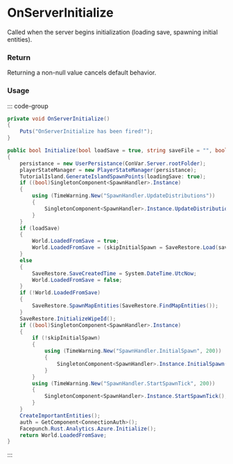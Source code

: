 # OnServerInitialize
<Badge type="info" text="Server"/><Badge type="danger" text="Carbon Compatible"/><Badge type="warning" text="Oxide Compatible"/>
Called when the server begins initialization (loading save, spawning initial entities).

### Return
Returning a non-null value cancels default behavior.

### Usage
::: code-group
```csharp [Example]
private void OnServerInitialize()
{
	Puts("OnServerInitialize has been fired!");
}
```
```csharp [Source — Assembly-CSharp @ ServerMgr]
public bool Initialize(bool loadSave = true, string saveFile = "", bool allowOutOfDateSaves = false, bool skipInitialSpawn = false)
{
	persistance = new UserPersistance(ConVar.Server.rootFolder);
	playerStateManager = new PlayerStateManager(persistance);
	TutorialIsland.GenerateIslandSpawnPoints(loadingSave: true);
	if ((bool)SingletonComponent<SpawnHandler>.Instance)
	{
		using (TimeWarning.New("SpawnHandler.UpdateDistributions"))
		{
			SingletonComponent<SpawnHandler>.Instance.UpdateDistributions();
		}
	}
	if (loadSave)
	{
		World.LoadedFromSave = true;
		World.LoadedFromSave = (skipInitialSpawn = SaveRestore.Load(saveFile, allowOutOfDateSaves));
	}
	else
	{
		SaveRestore.SaveCreatedTime = System.DateTime.UtcNow;
		World.LoadedFromSave = false;
	}
	if (!World.LoadedFromSave)
	{
		SaveRestore.SpawnMapEntities(SaveRestore.FindMapEntities());
	}
	SaveRestore.InitializeWipeId();
	if ((bool)SingletonComponent<SpawnHandler>.Instance)
	{
		if (!skipInitialSpawn)
		{
			using (TimeWarning.New("SpawnHandler.InitialSpawn", 200))
			{
				SingletonComponent<SpawnHandler>.Instance.InitialSpawn();
			}
		}
		using (TimeWarning.New("SpawnHandler.StartSpawnTick", 200))
		{
			SingletonComponent<SpawnHandler>.Instance.StartSpawnTick();
		}
	}
	CreateImportantEntities();
	auth = GetComponent<ConnectionAuth>();
	Facepunch.Rust.Analytics.Azure.Initialize();
	return World.LoadedFromSave;
}

```
:::
